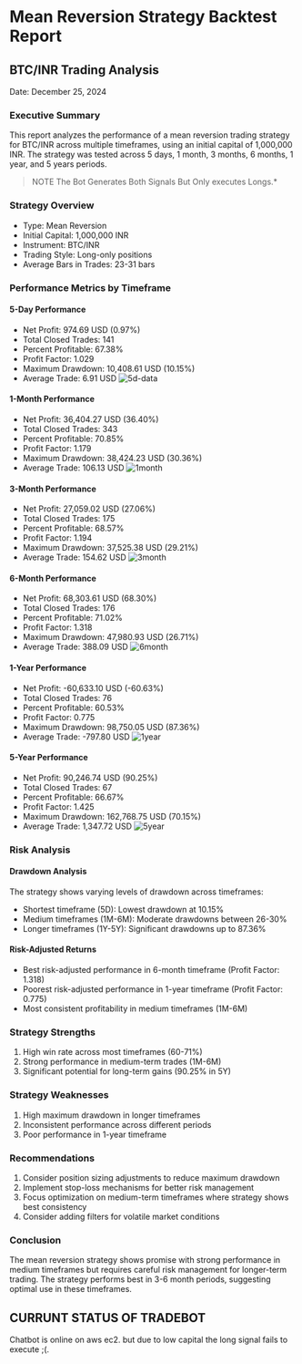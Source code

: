 # Mean Reversion Strategy Backtest Report
## BTC/INR Trading Analysis
Date: December 25, 2024

### Executive Summary
This report analyzes the performance of a mean reversion trading strategy for BTC/INR across multiple timeframes, using an initial capital of 1,000,000 INR. The strategy was tested across 5 days, 1 month, 3 months, 6 months, 1 year, and 5 years periods.

> NOTE 
> The Bot Generates Both Signals But Only executes Longs.*


### Strategy Overview
- Type: Mean Reversion
- Initial Capital: 1,000,000 INR
- Instrument: BTC/INR
- Trading Style: Long-only positions
- Average Bars in Trades: 23-31 bars

### Performance Metrics by Timeframe

#### 5-Day Performance
- Net Profit: 974.69 USD (0.97%)
- Total Closed Trades: 141
- Percent Profitable: 67.38%
- Profit Factor: 1.029
- Maximum Drawdown: 10,408.61 USD (10.15%)
- Average Trade: 6.91 USD
![5d-data](./pics/5d.png) 

#### 1-Month Performance
- Net Profit: 36,404.27 USD (36.40%)
- Total Closed Trades: 343
- Percent Profitable: 70.85%
- Profit Factor: 1.179
- Maximum Drawdown: 38,424.23 USD (30.36%)
- Average Trade: 106.13 USD
![1month](./pics/241225_15h16m46s_screenshot.png)

#### 3-Month Performance
- Net Profit: 27,059.02 USD (27.06%)
- Total Closed Trades: 175
- Percent Profitable: 68.57%
- Profit Factor: 1.194
- Maximum Drawdown: 37,525.38 USD (29.21%)
- Average Trade: 154.62 USD
![3month](./pics/241225_15h17m54s_screenshot.png) 

#### 6-Month Performance
- Net Profit: 68,303.61 USD (68.30%)
- Total Closed Trades: 176
- Percent Profitable: 71.02%
- Profit Factor: 1.318
- Maximum Drawdown: 47,980.93 USD (26.71%)
- Average Trade: 388.09 USD
![6month](./pics/241225_15h18m44s_screenshot.png) 

#### 1-Year Performance
- Net Profit: -60,633.10 USD (-60.63%)
- Total Closed Trades: 76
- Percent Profitable: 60.53%
- Profit Factor: 0.775
- Maximum Drawdown: 98,750.05 USD (87.36%)
- Average Trade: -797.80 USD
![1year](./pics/241225_15h19m42s_screenshot.png) 

#### 5-Year Performance
- Net Profit: 90,246.74 USD (90.25%)
- Total Closed Trades: 67
- Percent Profitable: 66.67%
- Profit Factor: 1.425
- Maximum Drawdown: 162,768.75 USD (70.15%)
- Average Trade: 1,347.72 USD
![5year](./pics/241225_15h20m30s_screenshot.png) 

### Risk Analysis

#### Drawdown Analysis
The strategy shows varying levels of drawdown across timeframes:
- Shortest timeframe (5D): Lowest drawdown at 10.15%
- Medium timeframes (1M-6M): Moderate drawdowns between 26-30%
- Longer timeframes (1Y-5Y): Significant drawdowns up to 87.36%

#### Risk-Adjusted Returns
- Best risk-adjusted performance in 6-month timeframe (Profit Factor: 1.318)
- Poorest risk-adjusted performance in 1-year timeframe (Profit Factor: 0.775)
- Most consistent profitability in medium timeframes (1M-6M)

### Strategy Strengths
1. High win rate across most timeframes (60-71%)
2. Strong performance in medium-term trades (1M-6M)
3. Significant potential for long-term gains (90.25% in 5Y)

### Strategy Weaknesses
1. High maximum drawdown in longer timeframes
2. Inconsistent performance across different periods
3. Poor performance in 1-year timeframe

### Recommendations
1. Consider position sizing adjustments to reduce maximum drawdown
2. Implement stop-loss mechanisms for better risk management
3. Focus optimization on medium-term timeframes where strategy shows best consistency
4. Consider adding filters for volatile market conditions

### Conclusion
The mean reversion strategy shows promise with strong performance in medium timeframes but requires careful risk management for longer-term trading. The strategy performs best in 3-6 month periods, suggesting optimal use in these timeframes.

## CURRUNT STATUS OF TRADEBOT

Chatbot is online on aws ec2.
but due to low capital the long signal fails to execute ;(.


